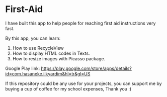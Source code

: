 # First-Aid
I have built this app to help people for reaching first aid instructions very fast.

By this app, you can learn:
1. How to use RecycleView
2. How to display HTML codes in Texts.
3. How to resize images with Picasso package.

Google Play link:  https://play.google.com/store/apps/details?id=com.hasaneke.ilkyardim&hl=tr&gl=US




If this repository could be any use for your projects, you can support me by buying a cup of coffee for my school expenses, Thank you :)

